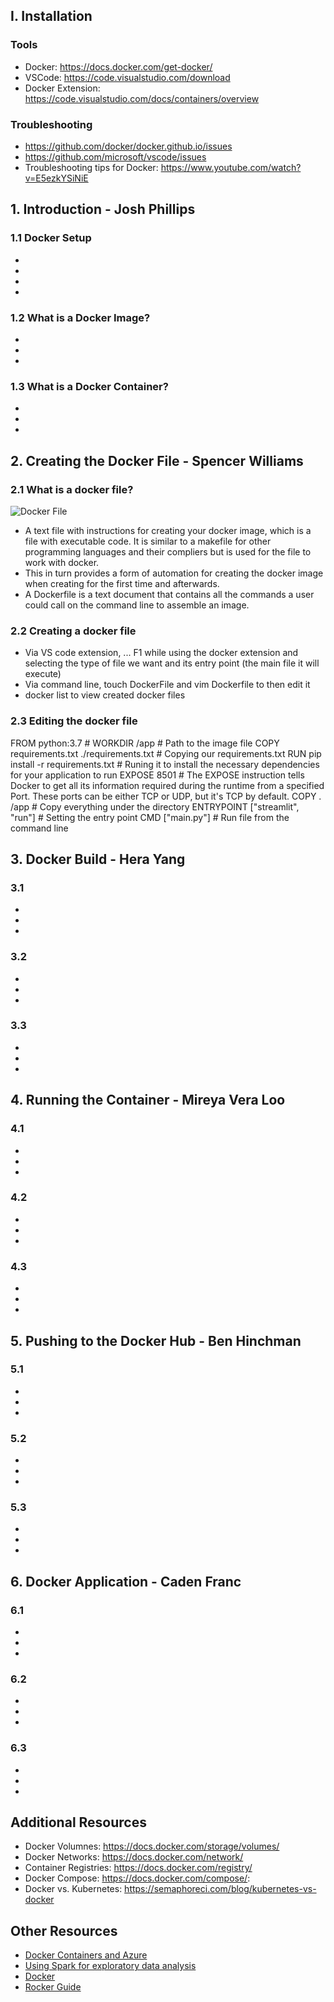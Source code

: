 ## I. Installation

### Tools
- Docker: https://docs.docker.com/get-docker/
- VSCode: https://code.visualstudio.com/download
- Docker Extension: https://code.visualstudio.com/docs/containers/overview

### Troubleshooting
- https://github.com/docker/docker.github.io/issues
- https://github.com/microsoft/vscode/issues
- Troubleshooting tips for Docker: https://www.youtube.com/watch?v=E5ezkYSiNiE

## 1. Introduction - Josh Phillips

### 1.1 Docker Setup

- 
-
-
-

### 1.2 What is a Docker Image?

-
-
-

### 1.3 What is a Docker Container?

-
-
-

## 2. Creating the Docker File - Spencer Williams

### 2.1 What is a docker file?

![Docker File](![0_CP98BIIBgMG2K3u5](https://user-images.githubusercontent.com/59627216/159536410-c818b30b-fffa-4f63-93ce-04b22fdc4058.png)
)

- A text file with instructions for creating your docker image, which is a file with executable code. It is similar to a makefile for other programming languages and  their compliers but is used for the file to work with docker. 
- This in turn provides a form of automation for creating the docker image when creating for the first time and afterwards.
- A Dockerfile is a text document that contains all the commands a user could call on the command line to assemble an image.

### 2.2 Creating a docker file

- Via VS code extension, ... F1 while using the docker extension and selecting the type of file we want and its entry point (the main file it will execute)
- Via command line, touch DockerFile and vim Dockerfile to then edit it 
- docker list to view created docker files

### 2.3 Editing the docker file

FROM python:3.7 #
WORKDIR /app # Path to the image file
COPY requirements.txt ./requirements.txt # Copying our requirements.txt
RUN pip install -r requirements.txt # Runing it to install the necessary dependencies for your application to run
EXPOSE 8501 # The EXPOSE instruction tells Docker to get all its information required during the runtime from a specified Port. These ports can be either TCP or UDP, but it's TCP by default.
COPY . /app # Copy everything under the directory
ENTRYPOINT ["streamlit", "run"] # Setting the entry point
CMD ["main.py"] # Run file from the command line

## 3. Docker Build - Hera Yang

### 3.1

-
-
-

### 3.2

-
-
-

### 3.3

-
-
-

## 4. Running the Container - Mireya Vera Loo

### 4.1

-
-
-

### 4.2

-
-
-

### 4.3

-
-
-

## 5. Pushing to the Docker Hub - Ben Hinchman 

### 5.1

-
-
-

### 5.2

-
-
-

### 5.3

-
-
-

## 6. Docker Application - Caden Franc

### 6.1

-
-
-

### 6.2

-
-
-

### 6.3

-
-
-

## Additional Resources

- Docker Volumnes: https://docs.docker.com/storage/volumes/
- Docker Networks: https://docs.docker.com/network/
- Container Registries: https://docs.docker.com/registry/
- Docker Compose: https://docs.docker.com/compose/: 
- Docker vs. Kubernetes: https://semaphoreci.com/blog/kubernetes-vs-docker

## Other Resources
- [Docker Containers and Azure](https://github.com/BYUI451/cloud_guide/blob/main/azure.md) 
- [Using Spark for exploratory data analysis](https://github.com/BYUI451/spark_guide)
- [Docker](https://github.com/BYUI451/docker_guide)
- [Rocker Guide](https://github.com/BYUI451/rocker_guide)

